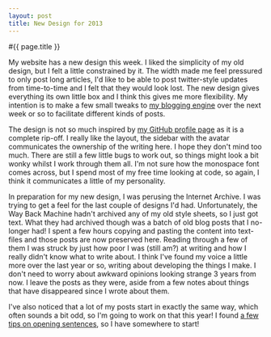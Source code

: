 ```yaml
---
layout: post
title: New Design for 2013
---
```


#{{ page.title }}

My website has a new design this week. I liked the simplicity of my old design, but I felt a little constrained by it. The width made me feel pressured to only post long articles, I'd like to be able to post twitter-style updates from time-to-time and I felt that they would look lost. The new design gives everything its own little box and I think this gives me more flexibility. My intention is to make a few small tweaks to [my blogging engine](https://github.com/MalphasWats/electrostatic) over the next week or so to facilitate different kinds of posts.

The design is not so much inspired by [my GitHub profile page](https://github.com/MalphasWats) as it is a complete rip-off. I really like the layout, the sidebar with the avatar communicates the ownership of the writing here. I hope they don't mind too much. There are still a few little bugs to work out, so things might look a bit wonky whilst I work through them all. I'm not sure how the monospace font comes across, but I spend most of my free time looking at code, so again, I think it communicates a little of my personality.

In preparation for my new design, I was perusing the Internet Archive. I was trying to get a feel for the last couple of designs I'd had. Unfortunately, the Way Back Machine hadn't archived any of my old style sheets, so I just got text. What they had archived though was a batch of old blog posts that I no-longer had! I spent a few hours copying and pasting the content into text-files and those posts are now preserved here. Reading through a few of them I was struck by just how poor I was (still am?) at writing and how I really didn't know what to write about. I think I've found my voice a little more over the last year or so, writing about developing the things I make. I don't need to worry about awkward opinions looking strange 3 years from now. I leave the posts as they were, aside from a few notes about things that have disappeared since I wrote about them.

I've also noticed that a lot of my posts start in exactly the same way, which often sounds a bit odd, so I'm going to work on that this year! I found [a few tips on opening sentences](http://asserttrue.blogspot.co.uk/2013/01/how-to-write-opening-sentence.html), so I have somewhere to start!